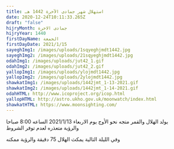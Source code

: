 ```yaml
---
title: استهلال شهر جمادى الآخرة 1442 هـ
date: 2020-12-24T10:11:33.265Z
draft: "false"
hijryMonth: جمادى الاخرة
hijryYear: 1440
firstDayName: الجمعة
firstDayDate: 2021/1/15
sayeghImg1: /images/uploads/1sqyeghjmdt1442.jpg
sayeghImg2: /images/uploads/21sqyeghjmdt1442.jpg
odahImg1: /images/uploads/jut42_1.gif
odahImg2: /images/uploads/jut42_2.gif
yallopImg1: /images/uploads/ylojmdt1442.jpg
yallopImg2: /images/uploads/2ylojmdt1442.jpg
shawkatImg1: /images/uploads/1442jmt_1-13-2021.gif
shawkatImg2: /images/uploads/1442jmt_1-14-2021.gif
odahHTML: http://www.icoproject.org/icop.html
yallopHTML: http://astro.ukho.gov.uk/moonwatch/index.html
shawkatHTML: https://www.moonsighting.com/
---
```

يولد الهلال والقمر متجه نحو الأوج يوم الاربعاء 2021/1/13 الساعه 8:00 صباحا \
والرؤية متعذره لعدم توفر الشروط

وفي الليلة التالية يمكث الهلال 75 دقيقة والرؤية ممكنه